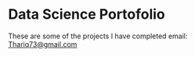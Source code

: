 # Data Science Portofolio
These are some of the projects I have completed
email: Thariq73@gmail.com
